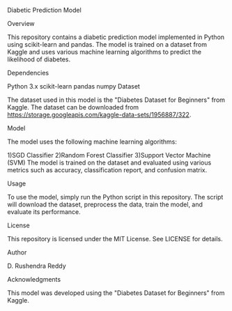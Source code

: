 Diabetic Prediction Model

Overview

This repository contains a diabetic prediction model implemented in Python using scikit-learn and pandas. The model is trained on a dataset from Kaggle and uses various machine learning algorithms to predict the likelihood of diabetes.

Dependencies

Python 3.x
scikit-learn
pandas
numpy
Dataset

The dataset used in this model is the "Diabetes Dataset for Beginners" from Kaggle. The dataset can be downloaded from https://storage.googleapis.com/kaggle-data-sets/1956887/322.

Model

The model uses the following machine learning algorithms:

1)SGD Classifier
2)Random Forest Classifier
3)Support Vector Machine (SVM)
The model is trained on the dataset and evaluated using various metrics such as accuracy, classification report, and confusion matrix.

Usage

To use the model, simply run the Python script in this repository. The script will download the dataset, preprocess the data, train the model, and evaluate its performance.

License

This repository is licensed under the MIT License. See LICENSE for details.

Author

D. Rushendra Reddy

Acknowledgments

This model was developed using the "Diabetes Dataset for Beginners" from Kaggle.




